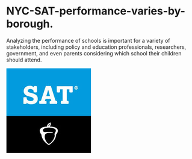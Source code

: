 # NYC-SAT-performance-varies-by-borough.
Analyzing the performance of schools is important for a variety of stakeholders, including policy and education professionals, researchers, government, and even parents considering which school their children should attend.

![App Screenshot](SAT.jpg)

